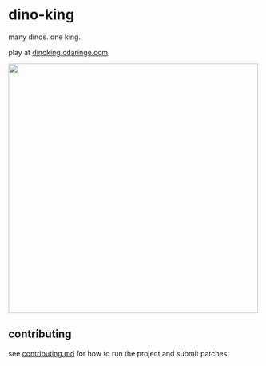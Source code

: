 # dino-king

many dinos.  one king.

play at [dinoking.cdaringe.com](https://dinoking.cdaringe.com)

<img src="img/play-alpha.gif" width='500px' />

## contributing

see [contributing.md](.github/contributing.md) for how to run the project and submit patches
